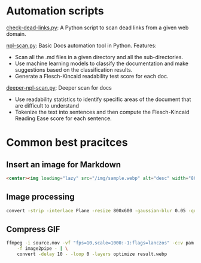 # Automation scripts

[check-dead-links.py](https://github.com/p1ng-request/automation-scripts-best-pracitces/blob/main/check-dead-links.py): A Python script to scan dead links from a given web domain.

[npl-scan.py](https://github.com/p1ng-request/automation-scripts/blob/main/nlp-scan.py): Basic Docs automation tool in Python. Features:
+ Scan all the .md files in a given directory and all the sub-directories.
+ Use machine learning models to classify the documentation and make suggestions based on the classification results.
+ Generate a Flesch-Kincaid readability test score for each doc.

[deeper-npl-scan.py](https://github.com/p1ng-request/automation-scripts/blob/main/deeper-nlp-scan.py): Deeper scan for docs
+ Use readability statistics to identify specific areas of the document that are difficult to understand
+ Tokenize the text into sentences and then compute the Flesch-Kincaid Reading Ease score for each sentence. 

# Common best pracitces

## Insert an image for Markdown
``` html
<center><img loading="lazy" src="/img/sample.webp" alt="desc" width="800" height="600"/></center>
```
## Image processing
```bash
convert -strip -interlace Plane -resize 800x600 -gaussian-blur 0.05 -quality 85% source.png result.webp
```

## Compress GIF
```bash
ffmpeg -i source.mov -vf "fps=10,scale=1000:-1:flags=lanczos" -c:v pam \
    -f image2pipe - | \
    convert -delay 10 - -loop 0 -layers optimize result.webp
```

